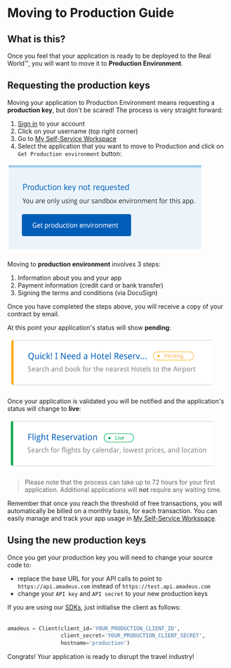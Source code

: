 # Moving to Production Guide

## What is this?

Once you feel that your application is ready to be deployed to the Real World™, you
will want to move it to __Production Environment__.

## Requesting the production keys

Moving your application to Production Environment means requesting a
__production key__, but don't be scared! The process is very straight forward:

1. [Sign in](https://developers.amadeus.com/login) to your account
2. Click on your username (top right corner)
3. Go to [My Self-Service Workspace](https://developers.amadeus.com/my-apps)
4. Select the application that you want to move to Production and click on `Get Production environment` button:

![request_prod](../images/request_production_key.png)

Moving to __production environment__ involves 3 steps:

1. Information about you and your app
2. Payment information (credit card or bank transfer)
3. Signing the terms and conditions (via DocuSign)

Once you have completed the steps above, you will receive a copy of your contract by email.

At this point your application's status will show __pending__:

![pending](../images/app_pending.png)

Once your application is validated you will be notified and the application's status will change to __live__:

![live](../images/app_live.png)

> Please note that the process can take up to 72 hours for your first application. Additional applications will __not__ require any waiting time.

Remember that once you reach the threshold of free transactions, you will automatically be billed on a monthly basis, for each transaction. You can easily manage and track your app usage in [My
Self-Service Workspace](https://developers.amadeus.com/my-apps).

## Using the new production keys

Once you get your production key you will need to change your source code to:

- replace the base URL for your API calls to point
to `https://api.amadeus.com` instead of `https://test.api.amadeus.com`
- change your `API key` and `API secret` to your new production keys 

If you are using our [SDKs]('https://github.com/amadeus4dev'), just initialise the client as follows:

```python

amadeus = Client(client_id='YOUR_PRODUCTION_CLIENT_ID',
                 client_secret='YOUR_PRODUCTION_CLIENT_SECRET',
                 hostname='production')
```


Congrats! Your application is ready to disrupt the travel industry!
